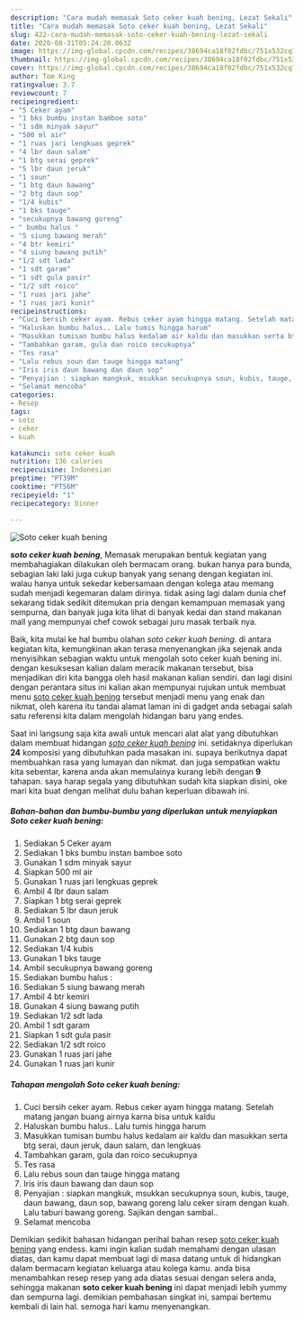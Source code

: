 ```yaml
---
description: "Cara mudah memasak Soto ceker kuah bening, Lezat Sekali"
title: "Cara mudah memasak Soto ceker kuah bening, Lezat Sekali"
slug: 422-cara-mudah-memasak-soto-ceker-kuah-bening-lezat-sekali
date: 2020-08-31T05:24:20.063Z
image: https://img-global.cpcdn.com/recipes/38694ca18f02fdbc/751x532cq70/soto-ceker-kuah-bening-foto-resep-utama.jpg
thumbnail: https://img-global.cpcdn.com/recipes/38694ca18f02fdbc/751x532cq70/soto-ceker-kuah-bening-foto-resep-utama.jpg
cover: https://img-global.cpcdn.com/recipes/38694ca18f02fdbc/751x532cq70/soto-ceker-kuah-bening-foto-resep-utama.jpg
author: Tom King
ratingvalue: 3.7
reviewcount: 7
recipeingredient:
- "5 Ceker ayam"
- "1 bks bumbu instan bamboe soto"
- "1 sdm minyak sayur"
- "500 ml air"
- "1 ruas jari lengkuas geprek"
- "4 lbr daun salam"
- "1 btg serai geprek"
- "5 lbr daun jeruk"
- "1 soun"
- "1 btg daun bawang"
- "2 btg daun sop"
- "1/4 kubis"
- "1 bks tauge"
- "secukupnya bawang goreng"
- " bumbu halus "
- "5 siung bawang merah"
- "4 btr kemiri"
- "4 siung bawang putih"
- "1/2 sdt lada"
- "1 sdt garam"
- "1 sdt gula pasir"
- "1/2 sdt roico"
- "1 ruas jari jahe"
- "1 ruas jari kunir"
recipeinstructions:
- "Cuci bersih ceker ayam. Rebus ceker ayam hingga matang. Setelah matang jangan buang airnya karna bisa untuk kaldu"
- "Haluskan bumbu halus.. Lalu tumis hingga harum"
- "Masukkan tumisan bumbu halus kedalam air kaldu dan masukkan serta btg serai, daun jeruk, daun salam, dan lengkuas"
- "Tambahkan garam, gula dan roico secukupnya"
- "Tes rasa"
- "Lalu rebus soun dan tauge hingga matang"
- "Iris iris daun bawang dan daun sop"
- "Penyajian : siapkan mangkuk, msukkan secukupnya soun, kubis, tauge, daun bawang, daun sop, bawang goreng lalu ceker siram dengan kuah. Lalu taburi bawang goreng. Sajikan dengan sambal.."
- "Selamat mencoba"
categories:
- Resep
tags:
- soto
- ceker
- kuah

katakunci: soto ceker kuah 
nutrition: 136 calories
recipecuisine: Indonesian
preptime: "PT39M"
cooktime: "PT56M"
recipeyield: "1"
recipecategory: Dinner

---
```



![Soto ceker kuah bening](https://img-global.cpcdn.com/recipes/38694ca18f02fdbc/751x532cq70/soto-ceker-kuah-bening-foto-resep-utama.jpg)

<b><i>soto ceker kuah bening</i></b>, Memasak merupakan bentuk kegiatan yang membahagiakan dilakukan oleh bermacam orang. bukan hanya para bunda, sebagian laki laki juga cukup banyak yang senang dengan kegiatan ini. walau hanya untuk sekedar kebersamaan dengan kolega atau memang sudah menjadi kegemaran dalam dirinya. tidak asing lagi dalam dunia chef sekarang tidak sedikit ditemukan pria dengan kemampuan memasak yang sempurna, dan banyak juga kita lihat di banyak kedai dan stand makanan mall yang mempunyai chef cowok sebagai juru masak terbaik nya.

Baik, kita mulai ke hal bumbu olahan <i>soto ceker kuah bening</i>. di antara kegiatan kita, kemungkinan akan terasa menyenangkan jika sejenak anda menyisihkan sebagian waktu untuk mengolah soto ceker kuah bening ini. dengan kesuksesan kalian dalam meracik makanan tersebut, bisa menjadikan diri kita bangga oleh hasil makanan kalian sendiri. dan lagi disini dengan perantara situs ini kalian akan mempunyai rujukan untuk membuat menu <u>soto ceker kuah bening</u> tersebut menjadi menu yang enak dan nikmat, oleh karena itu tandai alamat laman ini di gadget anda sebagai salah satu referensi kita dalam mengolah hidangan baru yang endes.




Saat ini langsung saja kita awali untuk mencari alat alat yang dibutuhkan dalam membuat hidangan <u><i>soto ceker kuah bening</i></u> ini. setidaknya diperlukan <b>24</b> komposisi yang dibutuhkan pada masakan ini. supaya berikutnya dapat membuahkan rasa yang lumayan dan nikmat. dan juga sempatkan waktu kita sebentar, karena anda akan memulainya kurang lebih dengan <b>9</b> tahapan. saya harap segala yang dibutuhkan sudah kita siapkan disini, oke mari kita buat dengan melihat dulu bahan keperluan dibawah ini.

<!--inarticleads1-->

##### Bahan-bahan dan bumbu-bumbu yang diperlukan untuk menyiapkan Soto ceker kuah bening:

1. Sediakan 5 Ceker ayam
1. Sediakan 1 bks bumbu instan bamboe soto
1. Gunakan 1 sdm minyak sayur
1. Siapkan 500 ml air
1. Gunakan 1 ruas jari lengkuas geprek
1. Ambil 4 lbr daun salam
1. Siapkan 1 btg serai geprek
1. Sediakan 5 lbr daun jeruk
1. Ambil 1 soun
1. Sediakan 1 btg daun bawang
1. Gunakan 2 btg daun sop
1. Sediakan 1/4 kubis
1. Gunakan 1 bks tauge
1. Ambil secukupnya bawang goreng
1. Sediakan  bumbu halus :
1. Sediakan 5 siung bawang merah
1. Ambil 4 btr kemiri
1. Gunakan 4 siung bawang putih
1. Sediakan 1/2 sdt lada
1. Ambil 1 sdt garam
1. Siapkan 1 sdt gula pasir
1. Sediakan 1/2 sdt roico
1. Gunakan 1 ruas jari jahe
1. Gunakan 1 ruas jari kunir




<!--inarticleads2-->

##### Tahapan mengolah Soto ceker kuah bening:

1. Cuci bersih ceker ayam. Rebus ceker ayam hingga matang. Setelah matang jangan buang airnya karna bisa untuk kaldu
1. Haluskan bumbu halus.. Lalu tumis hingga harum
1. Masukkan tumisan bumbu halus kedalam air kaldu dan masukkan serta btg serai, daun jeruk, daun salam, dan lengkuas
1. Tambahkan garam, gula dan roico secukupnya
1. Tes rasa
1. Lalu rebus soun dan tauge hingga matang
1. Iris iris daun bawang dan daun sop
1. Penyajian : siapkan mangkuk, msukkan secukupnya soun, kubis, tauge, daun bawang, daun sop, bawang goreng lalu ceker siram dengan kuah. Lalu taburi bawang goreng. Sajikan dengan sambal..
1. Selamat mencoba




Demikian sedikit bahasan hidangan perihal bahan resep <u>soto ceker kuah bening</u> yang endess. kami ingin kalian sudah memahami dengan ulasan diatas, dan kamu dapat membuat lagi di masa datang untuk di hidangkan dalam bermacam kegiatan keluarga atau kolega kamu. anda bisa menambahkan resep resep yang ada diatas sesuai dengan selera anda, sehingga makanan <b>soto ceker kuah bening</b> ini dapat menjadi lebih yummy dan sempurna lagi. demikian pembahasan singkat ini, sampai bertemu kembali di lain hal. semoga hari kamu menyenangkan.
